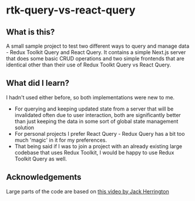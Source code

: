 # rtk-query-vs-react-query
## What is this?
A small sample project to test two different ways to query and manage data - Redux Toolkit Query and React Query. It contains a simple Next.js server that does some basic CRUD operations and two simple frontends that are identical other than their use of Redux Toolkt Query vs React Query.

## What did I learn?
I hadn't used either before, so both implementations were new to me.
* For querying and keeping updated state from a server that will be invalidated often due to user interaction, both are significantly better than just keeping the data in some sort of global state management solution
* For personal projects I prefer React Query - Redux Query has a bit too much 'magic' in it for my preferences.
* That being said if I was to join a project with an already existing large codebase that uses Redux Toolkit, I would be happy to use Redux Toolkit Query as well.

## Acknowledgements
Large parts of the code are based on [this video by Jack Herrington](https://www.youtube.com/watch?v=LDS1ll93P-s)
